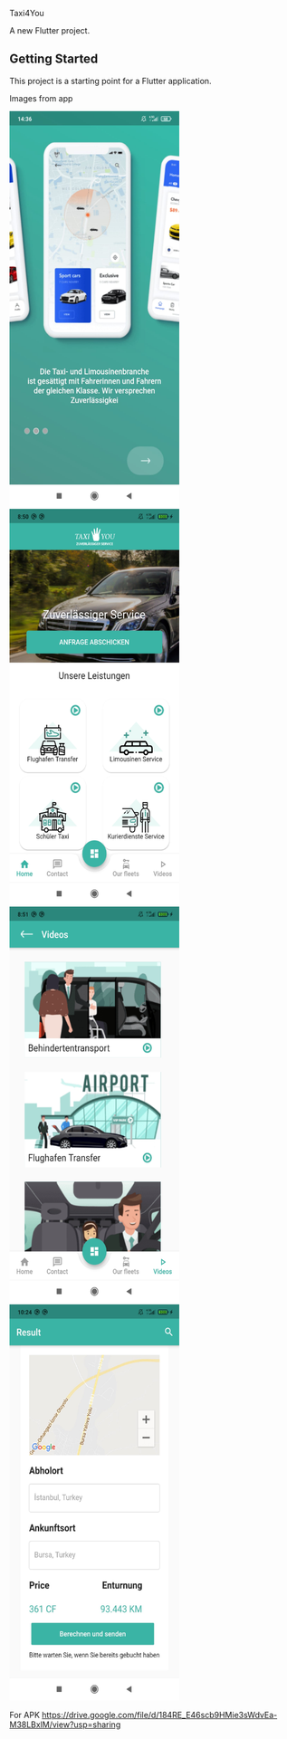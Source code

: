 Taxi4You

A new Flutter project.

## Getting Started

This project is a starting point for a Flutter application.

Images from app

<img src="https://github.com/BorannOzkaya/taxiyou/blob/main/assets/images/onboard.jpg" width="300" height="700">
<img src="https://github.com/BorannOzkaya/taxiyou/blob/main/assets/images/home.jpg" width="300" height="700">
<img src="https://github.com/BorannOzkaya/taxiyou/blob/main/assets/images/videos.jpg" width="300" height="700">
<img src="https://github.com/BorannOzkaya/taxiyou/blob/main/assets/images/jezztbuchen.jpg" width="300" height="700">



For APK 
https://drive.google.com/file/d/184RE_E46scb9HMie3sWdvEa-M38LBxlM/view?usp=sharing



